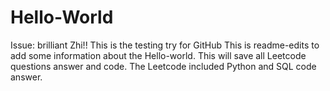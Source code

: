 # Hello-World
Issue: brilliant Zhi!!
This is the testing try for GitHub 
This is readme-edits to add some information about the Hello-world.
This will save all Leetcode questions answer and code. 
The Leetcode included Python and SQL code answer. 
